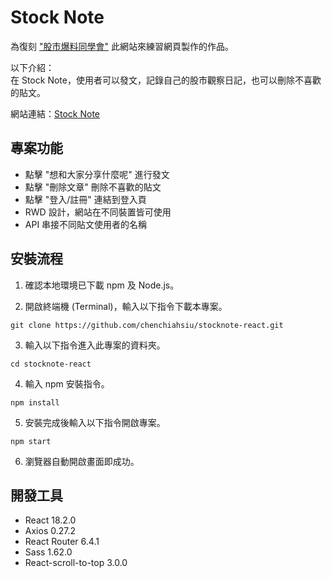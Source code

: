 # Stock Note

為復刻 ["股市爆料同學會"](https://www.cmoney.tw/forum/popular/buzz) 此網站來練習網頁製作的作品。

以下介紹：<br/>
在 Stock Note，使用者可以發文，記錄自己的股市觀察日記，也可以刪除不喜歡的貼文。

網站連結：[Stock Note](https://chenchiahsiu.github.io/stocknote-react/)

## 專案功能

- 點擊 "想和大家分享什麼呢" 進行發文
- 點擊 "刪除文章" 刪除不喜歡的貼文
- 點擊 "登入/註冊" 連結到登入頁
- RWD 設計，網站在不同裝置皆可使用
- API 串接不同貼文使用者的名稱

## 安裝流程

1. 確認本地環境已下載 npm 及 Node.js。

2. 開啟終端機 (Terminal)，輸入以下指令下載本專案。

```
git clone https://github.com/chenchiahsiu/stocknote-react.git
```

3. 輸入以下指令進入此專案的資料夾。

```
cd stocknote-react
```

4. 輸入 npm 安裝指令。

```
npm install
```

5. 安裝完成後輸入以下指令開啟專案。

```
npm start
```

6. 瀏覽器自動開啟畫面即成功。

## 開發工具

- React 18.2.0
- Axios 0.27.2
- React Router 6.4.1
- Sass 1.62.0
- React-scroll-to-top 3.0.0
